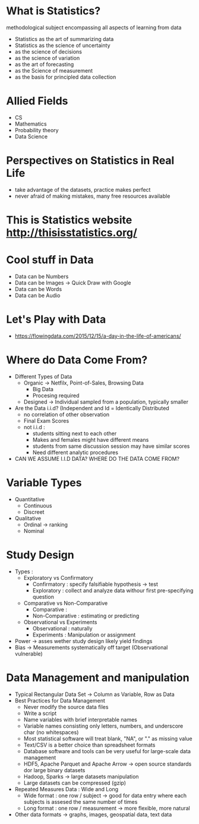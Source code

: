# What is Statistics?
methodological subject encompassing all aspects of learning from data

* Statistics as the art of summarizing data
* Statistics as the science of uncertainty
* as the science of decisions
* as the science of variation
* as the art of forecasting
* as the Science of measurement
* as the basis for principled data collection

# Allied Fields
* CS
* Mathematics
* Probability theory
* Data Science

# Perspectives on Statistics in Real Life
* take advantage of the datasets, practice makes perfect
* never afraid of making mistakes, many free resources available

# This is Statistics website http://thisisstatistics.org/

# Cool stuff in Data
* Data can be Numbers
* Data can be Images -> Quick Draw with Google
* Data can be Words
* Data can be Audio

# Let's Play with Data
* https://flowingdata.com/2015/12/15/a-day-in-the-life-of-americans/

# Where do Data Come From?
* Different Types of Data
	* Organic -> Netfilx, Point-of-Sales, Browsing Data
		- Big Data
		- Procesing required
	* Designed -> Individual sampled from a population, typically smaller 
* Are the Data i.i.d? (Independent and Id = Identically Distributed
	- no correlation of other observation
	- Final Exam Scores
	* not i.i.d :
		- students sitting next to each other
		- Makes and females might have different means
		- students from same discussion session may have similar scores
		* Need different analytic procedures
* CAN WE ASSUME I.I.D DATA? WHERE DO THE DATA COME FROM?

# Variable Types
* Quantitative
	* Continuous 
	* Discreet
* Qualitative
	* Ordinal -> ranking
	* Nominal

# Study Design
* Types :
	* Exploratory vs Confirmatory
		- Confirmatory : specify falsifiable hypothesis -> test
		- Exploratory : collect and analyze data withour first pre-specifying question
	* Comparative vs Non-Comparative
		- Comparative : 
		- Non-Comparative : estimating or predicting
	* Observational vs Experiments
		- Observational : naturally
		- Experiments : Manipulation or assignment
* Power -> asses wether study design likely yield findings
* Bias -> Measurements systematically off target (Observational vulnerable)

# Data Management and manipulation
* Typical Rectangular Data Set -> Column as Variable, Row as Data
* Best Practices for Data Management
	- Never modify the source data files
	- Write a script
	- Name variables with brief interpretable names
	- Variable names consisting only letters, numbers, and underscore char (no whitespaces)
	- Most statistical software will treat blank, "NA", or "." as missing value
	- Text/CSV is a better choice than spreadsheet formats
	- Database software and tools can be very useful for large-scale data management
	- HDF5, Apache Parquet and Apache Arrow -> open source standards dor large binary datasets
	- Hadoop, Sparks -> large datasets manipulation
	- Large datasets can be compressed (gzip)
* Repeated Measures Data : Wide and Long
	- Wide format : one row / subject -> good for data entry where each subjects is assesed the same number of times
	- Long format : one row / measurement -> more flexible, more natural
* Other data formats -> graphs, images, geospatial data, text data
